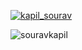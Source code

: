 <p align="left"> <a href="https://twitter.com/kapil_sourav" target="blank"><img src="https://img.shields.io/twitter/follow/kapil_sourav?logo=twitter&style=for-the-badge" alt="kapil_sourav" /></a> </p>



<p><img align="center" src="https://github-readme-streak-stats.herokuapp.com/?user=souravkapil&" alt="souravkapil" /></p>






